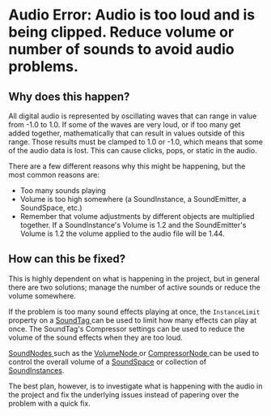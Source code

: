 
# Audio Error: Audio is too loud and is being clipped. Reduce volume or number of sounds to avoid audio problems.


## Why does this happen?

All digital audio is represented by oscillating waves that can range in value from -1.0 to 1.0. If some of the waves are very loud, or if too many get added together, mathematically that can result in values outside of this range. Those results must be clamped to 1.0 or -1.0, which means that some of the audio data is lost. This can cause clicks, pops, or static in the audio. 

There are a few different reasons why this might be happening, but the most common reasons are:
- Too many sounds playing
- Volume is too high somewhere (a SoundInstance, a SoundEmitter, a SoundSpace, etc.)
 - Remember that volume adjustments by different objects are multiplied together. If a SoundInstance's Volume is 1.2 and the SoundEmitter's Volume is 1.2 the volume applied to the audio file will be 1.44.

## How can this be fixed?

This is highly dependent on what is happening in the project, but in general there are two solutions; manage the number of active sounds or reduce the volume somewhere. 

If the problem is too many sound effects playing at once, the `InstanceLimit` property on a [SoundTag  ](https://github.com/PlasmaEngine/PlasmaDocs/blob/master/plasma_editor_documentation/plasmamanual/audio/soundtag.markdown) can be used to limit how many effects can play at once. The SoundTag's Compressor settings can be used to reduce the volume of the sound effects when they are too loud.

[SoundNodes ](https://github.com/PlasmaEngine/PlasmaDocs/blob/master/plasma_editor_documentation/plasmamanual/audio/soundnode.markdown) such as the [VolumeNode ](https://github.com/PlasmaEngine/PlasmaDocs/blob/master/plasma_editor_documentation/plasmamanual/audio/soundnode/volumenode.markdown) or [CompressorNode ](https://github.com/PlasmaEngine/PlasmaDocs/blob/master/plasma_editor_documentation/plasmamanual/audio/soundnode/compressornode.markdown) can be used to control the overall volume of a [SoundSpace](https://github.com/PlasmaEngine/PlasmaDocs/blob/master/plasma_editor_documentation/plasmamanual/audio/soundspace.markdown) or collection of [SoundInstances](https://github.com/PlasmaEngine/PlasmaDocs/blob/master/plasma_editor_documentation/plasmamanual/audio/soundinstance.markdown).

The best plan, however, is to investigate what is happening with the audio in the project and fix the underlying issues instead of papering over the problem with a quick fix. 

 